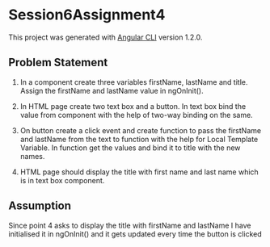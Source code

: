 # Session6Assignment4

This project was generated with [Angular CLI](https://github.com/angular/angular-cli) version 1.2.0.

## Problem Statement

1. In a component create three variables firstName, lastName and title. Assign the firstName and lastName value in ngOnInit().

2. In HTML page create two text box and a button. In text box bind the value from component with the help of two-way binding on the same.

3. On button create a click event and create function to pass the firstName and lastName from the text to function with the help for Local Template Variable. In function get the values and bind it to title with the new names.

4. HTML page should display the title with first name and last name which is in text box component.


## Assumption
Since point 4 asks to display the title with firstName and lastName I have initialised it in ngOnInit() and it gets updated every time the button is clicked
